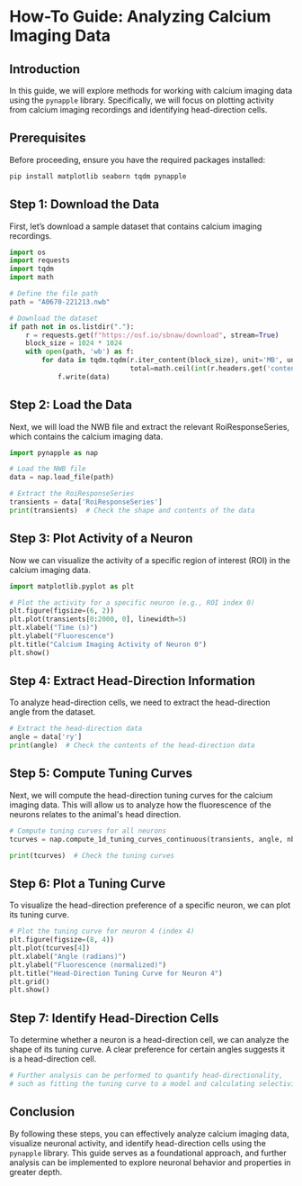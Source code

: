 # How-To Guide: Analyzing Calcium Imaging Data

## Introduction
In this guide, we will explore methods for working with calcium imaging data using the `pynapple` library. Specifically, we will focus on plotting activity from calcium imaging recordings and identifying head-direction cells.

## Prerequisites
Before proceeding, ensure you have the required packages installed:

```bash
pip install matplotlib seaborn tqdm pynapple
```

## Step 1: Download the Data
First, let’s download a sample dataset that contains calcium imaging recordings. 

```python
import os
import requests
import tqdm
import math

# Define the file path
path = "A0670-221213.nwb"

# Download the dataset
if path not in os.listdir("."):
    r = requests.get(f"https://osf.io/sbnaw/download", stream=True)
    block_size = 1024 * 1024
    with open(path, 'wb') as f:
        for data in tqdm.tqdm(r.iter_content(block_size), unit='MB', unit_scale=True,
                              total=math.ceil(int(r.headers.get('content-length', 0)) // block_size)):
            f.write(data)
```

## Step 2: Load the Data
Next, we will load the NWB file and extract the relevant RoiResponseSeries, which contains the calcium imaging data.

```python
import pynapple as nap

# Load the NWB file
data = nap.load_file(path)

# Extract the RoiResponseSeries
transients = data['RoiResponseSeries']
print(transients)  # Check the shape and contents of the data
```

## Step 3: Plot Activity of a Neuron
Now we can visualize the activity of a specific region of interest (ROI) in the calcium imaging data.

```python
import matplotlib.pyplot as plt

# Plot the activity for a specific neuron (e.g., ROI index 0)
plt.figure(figsize=(6, 2))
plt.plot(transients[0:2000, 0], linewidth=5)
plt.xlabel("Time (s)")
plt.ylabel("Fluorescence")
plt.title("Calcium Imaging Activity of Neuron 0")
plt.show()
```

## Step 4: Extract Head-Direction Information
To analyze head-direction cells, we need to extract the head-direction angle from the dataset.

```python
# Extract the head-direction data
angle = data['ry']
print(angle)  # Check the contents of the head-direction data
```

## Step 5: Compute Tuning Curves
Next, we will compute the head-direction tuning curves for the calcium imaging data. This will allow us to analyze how the fluorescence of the neurons relates to the animal's head direction.

```python
# Compute tuning curves for all neurons
tcurves = nap.compute_1d_tuning_curves_continuous(transients, angle, nb_bins=120)

print(tcurves)  # Check the tuning curves
```

## Step 6: Plot a Tuning Curve
To visualize the head-direction preference of a specific neuron, we can plot its tuning curve.

```python
# Plot the tuning curve for neuron 4 (index 4)
plt.figure(figsize=(8, 4))
plt.plot(tcurves[4])
plt.xlabel("Angle (radians)")
plt.ylabel("Fluorescence (normalized)")
plt.title("Head-Direction Tuning Curve for Neuron 4")
plt.grid()
plt.show()
```

## Step 7: Identify Head-Direction Cells
To determine whether a neuron is a head-direction cell, we can analyze the shape of its tuning curve. A clear preference for certain angles suggests it is a head-direction cell.

```python
# Further analysis can be performed to quantify head-directionality, 
# such as fitting the tuning curve to a model and calculating selectivity indices.
```

## Conclusion
By following these steps, you can effectively analyze calcium imaging data, visualize neuronal activity, and identify head-direction cells using the `pynapple` library. This guide serves as a foundational approach, and further analysis can be implemented to explore neuronal behavior and properties in greater depth.